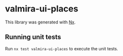 # valmira-ui-places

This library was generated with [Nx](https://nx.dev).

## Running unit tests

Run `nx test valmira-ui-places` to execute the unit tests.
